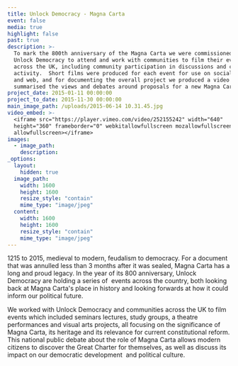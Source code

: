 ```yaml
---
title: Unlock Democracy - Magna Carta
event: false
media: true
highlight: false
past: true
description: >-
  To mark the 800th anniversary of the Magna Carta we were commissioned by
  Unlock Democracy to attend and work with communities to film their events
  across the UK, including community participation in discussions and creative
  activity.  Short films were produced for each event for use on social media
  and web, and for documenting the overall project we produced a video which
  summarised the views and debates around proposals for a new Magna Carta.
project_date: 2015-01-11 00:00:00
project_to_date: 2015-11-30 00:00:00
main_image_path: /uploads/2015-06-14 10.31.45.jpg
video_embed: >-
  <iframe src="https://player.vimeo.com/video/252155242" width="640"
  height="360" frameborder="0" webkitallowfullscreen mozallowfullscreen
  allowfullscreen></iframe>
images:
  - image_path:
    description:
_options:
  layout:
    hidden: true
  image_path:
    width: 1600
    height: 1600
    resize_style: "contain"
    mime_type: "image/jpeg"
  content:
    width: 1600
    height: 1600
    resize_style: "contain"
    mime_type: "image/jpeg"
---
```



1215 to 2015, medieval to modern, feudalism to democracy. For a document that was annulled less than 3 months after it was sealed, Magna Carta has a long and proud legacy. In the year of its 800 anniversary, Unlock Democracy are holding a series of  events across the country, both looking back at Magna Carta's place in history and looking forwards at how it could inform our political future.

We worked with Unlock Democracy and communities across the UK to film events which included seminars lectures, study groups, a theatre performances and visual arts projects, all focusing on the significance of Magna Carta, its heritage and its relevance for current constitutional reform. This national public debate about the role of Magna Carta allows modern citizens to discover the Great Charter for themselves, as well as discuss its impact on our democratic development  and political culture.